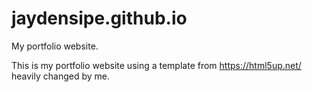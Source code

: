 # jaydensipe.github.io
My portfolio website.

This is my portfolio website using a template from https://html5up.net/ heavily changed by me.
